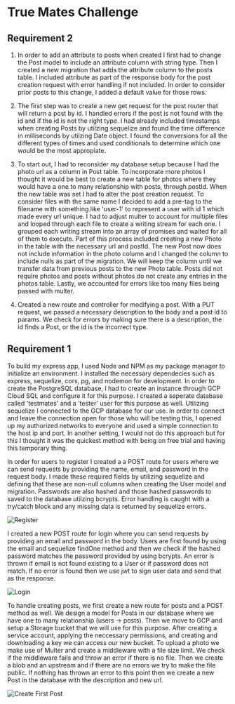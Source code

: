 ﻿# True Mates Challenge

## Requirement 2

1. In order to add an attribute to posts when created I first had to change the Post model to include an attribute column with string type. Then I created a new migration that adds the attribute column to the posts table.  I included attribute as part of the response body for the post creation request with error handling if not included. In order to consider prior posts to this change, I added a default value for those rows.

2. The first step was to create a new get request for the post router that will return a post by id. I handled errors if the post is not found with the id and if the id is not the right type. I had already included timestamps when creating Posts by utilzing sequelize and found the time difference in milliseconds by utilzing Date object. I found the conversions for all the different types of times and used conditionals to determine which one would be the most appropiate.

3. To start out, I had to reconsider my database setup because I had the photo url as a column in Post table. To incorporate more photos I thought it would be best to create a new table for photos where they would have a one to many relationship with posts, through postId. When the new table was set I had to alter the post creation request. To consider files with the same name I decided to add a pre-tag to the filename with something like 'user-1' to represent a user with id 1 which made every url unique.  I had to adjust multer to account for multiple files and looped through each file to create a writing stream for each one. I grouped each writing stream into an array of promises and waited for all of them to execute. Part of this process included creating a new Photo in the table with the necessary url and postId. The new Post now does not include information in the photo column and I changed the column to include nulls as part of the migration. We will keep the column until we transfer data from previous posts to the new Photo table. Posts did not require photos and posts without photos do not create any entries in the photos table. Lastly, we accounted for errors like too many files being passed with multer.

4. Created a new route and controller for modifying a post. With a PUT request, we passed a necessary description to the body and a post id to params. We check for errors by making sure there is a description, the id finds a Post, or the id is the incorrect type.

## Requirement 1

To build my express app, I used Node and NPM as my package manager to initialize an environment. I installed the necessary dependecies such as express, sequelize, cors, pg, and nodemon for development. In order to create the PostgreSQL database, I had to create an instance through GCP Cloud SQL and configure it for this purpose. I created a seperate database called 'testmates' and a 'tester' user for this purpose as well. Utilizing sequelize I connected to the GCP database for our use. In order to connect and leave the connection open for those who will be testing this, I opened up my authorized networks to everyone and used a simple connection to the host ip and port. In another setting, I would not do this approach but for this I thought it was the quickest method with being on free trial and having this temporary thing.

In order for users to register I created a a POST route for users where we can send requests by providing the name, email, and password in the request body. I made these required fields by utilizing sequelize and defining that these are non-null columns when creating the User model and migration. Passwords are also hashed and those hashed passwords to saved to the database utilzing bcrypts. Error handling is caught with a try/catch block and any missing data is returned by sequelize errors.

![Register](https://github.com/csalinas14/True-Mates-Challenge/assets/73559919/099f6b09-f3bf-49ad-8377-e7a5ee415681)

I created a new POST route for login where you can send requests by providing an email and password in the body. Users are first found by using the email and sequelize findOne method and then we check if the hashed password matches the password provided by using bcrypts. An error is thrown if email is not found existing to a User or if password does not match. If no error is found then we use jwt to sign user data and send that as the response.

![Login](https://github.com/csalinas14/True-Mates-Challenge/assets/73559919/9b2bf0ec-337e-4704-865d-b3b330729177)

To handle creating posts, we first create a new route for posts and a POST method as well. We design a model for Posts in our database where we have one to many relationship (users -> posts). Then we move to GCP and setup a Storage bucket that we will use for this purpose. After creating a service account, applying the neccessary permissions, and creating and downloading a key we can access our new bucket. To upload a photo we make use of Multer and create a middleware with a file size limit. We check if the middleware fails and throw an error if there is no file. Then we create a blob and an upstream and if there are no errors we try to make the file public. If nothing has thrown an error to this point then we create a new Post in the database with the description and new url.

![Create First Post](https://github.com/csalinas14/True-Mates-Challenge/assets/73559919/f3cbef1e-abbc-4794-85e8-137d227938e8)
